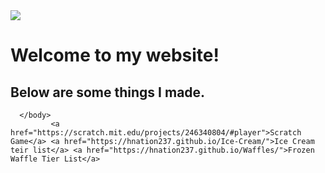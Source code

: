 
  <html lang="en">
       <head>
           <meta charset="utf-8">
           <title>Frozen Waffle Tier List</title>
       </head>
       <body>
           <img src="images/lamp.jpg">
           <h1>
              Welcome to my website!
          </h1>
          <h2>
             Below are some things I made.
          </h2>
          
      </body>
             <a href="https://scratch.mit.edu/projects/246340804/#player">Scratch Game</a> <a href="https://hnation237.github.io/Ice-Cream/">Ice Cream teir list</a> <a href="https://hnation237.github.io/Waffles/">Frozen Waffle Tier List</a>
  </html>
  <html>
<html>
<body background="images/pokemon.jpg">
</body>
